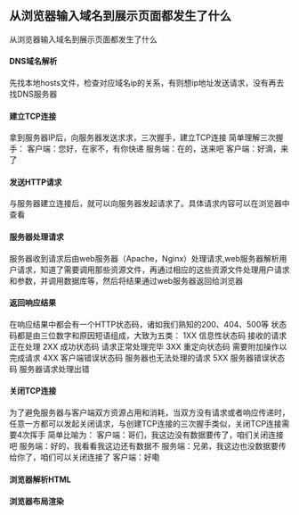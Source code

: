 ## 从浏览器输入域名到展示页面都发生了什么

从浏览器输入域名到展示页面都发生了什么

#### DNS域名解析

先找本地hosts文件，检查对应域名ip的关系，有则想ip地址发送请求，没有再去找DNS服务器

#### 建立TCP连接

拿到服务器IP后，向服务器发送求求，三次握手，建立TCP连接
简单理解三次握手：
客户端：您好，在家不，有你快递
服务端：在的，送来吧
客户端：好滴，来了

#### 发送HTTP请求

与服务器建立连接后，就可以向服务器发起请求了。具体请求内容可以在浏览器中查看

#### 服务器处理请求

服务器收到请求后由web服务器（Apache，Nginx）处理请求,web服务器解析用户请求，知道了需要调用那些资源文件，再通过相应的这些资源文件处理用户请求和参数，并调用数据库等，然后将结果通过web服务器返回给浏览器

#### 返回响应结果

在响应结果中都会有一个HTTP状态码，诸如我们熟知的200、404、500等
状态码都是由三位数字和原因短语组成，大致为五类：
1XX 信息性状态码 接收的请求正在处理
2XX 成功状态码 请求正常处理完毕
3XX 重定向状态码 需要附加操作以完成请求
4XX 客户端错误状态码 服务器也无法处理的请求
5XX 服务器错误状态码 服务器请求处理出错

#### 关闭TCP连接

为了避免服务器与客户端双方资源占用和消耗，当双方没有请求或者响应传递时，任意一方都可以发起关闭请求，与创建TCP连接的三次握手类似，关闭TCP连接需要4次挥手
简单比喻为：
客户端：哥们，我这边没有数据要传了，咱们关闭连接吧
服务端：好的，我看看我这边还有数据不
服务端：兄弟，我这边也没数据要传给你了，咱们可以关闭连接了
客户端：好嘞

#### 浏览器解析HTML
#### 浏览器布局渲染